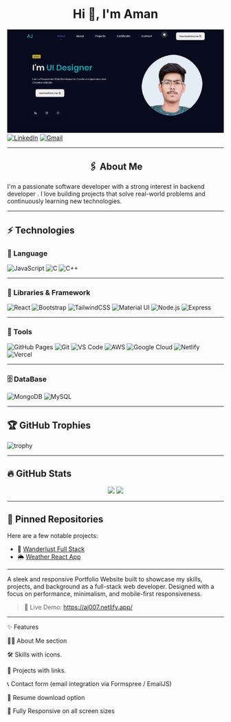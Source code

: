 <h1 align="center">Hi 👋, I'm Aman</h1>

[![Alt Text](./assets/pdesktop.png)](https://aj007.netlify.app)
[![LinkedIn](https://img.shields.io/badge/LINKEDIN-0077B5?style=for-the-badge&logo=linkedin&logoColor=white)](https://linkedin.com/in/aman-joshi-3100a3229)
[![Gmail](https://img.shields.io/badge/GMAIL-D14836?style=for-the-badge&logo=gmail&logoColor=white)](aj909813@gmail.com@email.com)

---
<h2 align="center">🖇️ About Me</h1>

I'm a passionate software developer with a strong interest in backend developer . I love building projects that solve real-world problems and continuously learning new technologies.

---
## ⚡ Technologies

### 🔗 Language

![JavaScript](https://img.shields.io/badge/JavaScript-F7DF1E?style=for-the-badge&logo=javascript&logoColor=black)
![C](https://img.shields.io/badge/C-00599C?style=for-the-badge&logo=c&logoColor=white)
![C++](https://img.shields.io/badge/C%2B%2B-00599C?style=for-the-badge&logo=c%2B%2B&logoColor=white)

---

### 🔗 Libraries & Framework

![React](https://img.shields.io/badge/React-20232A?style=for-the-badge&logo=react&logoColor=61DAFB)
![Bootstrap](https://img.shields.io/badge/Bootstrap-7952B3?style=for-the-badge&logo=bootstrap&logoColor=white)
![TailwindCSS](https://img.shields.io/badge/TailwindCSS-06B6D4?style=for-the-badge&logo=tailwindcss&logoColor=white)
![Material UI](https://img.shields.io/badge/Semantic%20UI-35BDB2?style=for-the-badge&logo=semantic-ui-react&logoColor=white)
![Node.js](https://img.shields.io/badge/Node.js-339933?style=for-the-badge&logo=node.js&logoColor=white)
![Express](https://img.shields.io/badge/Express-000000?style=for-the-badge&logo=express&logoColor=white)

---

### 🔧 Tools

![GitHub Pages](https://img.shields.io/badge/GitHub%20Pages-222?style=for-the-badge&logo=github&logoColor=white)
![Git](https://img.shields.io/badge/Git-F05032?style=for-the-badge&logo=git&logoColor=white)
![VS Code](https://img.shields.io/badge/VS%20Code-007ACC?style=for-the-badge&logo=visual-studio-code&logoColor=white)
![AWS](https://img.shields.io/badge/AWS-FF9900?style=for-the-badge&logo=amazon-aws&logoColor=white)
![Google Cloud](https://img.shields.io/badge/GoogleCloud-4285F4?style=for-the-badge&logo=google-cloud&logoColor=white)
![Netlify](https://img.shields.io/badge/Netlify-00C7B7?style=for-the-badge&logo=netlify&logoColor=white)
![Vercel](https://img.shields.io/badge/Vercel-000000?style=for-the-badge&logo=vercel&logoColor=white)

---

### 🗄️ DataBase

![MongoDB](https://img.shields.io/badge/MongoDB-47A248?style=for-the-badge&logo=mongodb&logoColor=white)
![MySQL](https://img.shields.io/badge/MySQL-4479A1?style=for-the-badge&logo=mysql&logoColor=white)

---

## 🏆 GitHub Trophies
![trophy](https://github-profile-trophy.vercel.app/?username=CodebyAman-Joshi&theme=darkhub)

---

## 🔥 GitHub Stats
<p align="center">
  <img src="https://github-readme-stats.vercel.app/api?username=CodebyAman-Joshi&show_icons=true&theme=tokyonight" />
  <img src="https://github-readme-streak-stats.herokuapp.com/?user=CodebyAman-joshi&theme=tokyonight" />
</p>

---

## 📌 Pinned Repositories
Here are a few notable projects:
- 🧳 [Wanderlust Full Stack](https://github.com/CodebyAman-Joshi/wanderlust)
- 🌦️ [Weather React App](https://github.com/CodebyAman-Joshi/weather-app)

---

A sleek and responsive Portfolio Website built to showcase my skills, projects, and background as a full-stack web developer. Designed with a focus on performance, minimalism, and mobile-first responsiveness.

> 📌 Live Demo: https://aj007.netlify.app/

---

✨ Features

👨‍💻 About Me section

🛠️ Skills with icons.

📁 Projects with links.

📞 Contact form (email integration via Formspree / EmailJS)

📄 Resume download option

📱 Fully Responsive on all screen sizes

